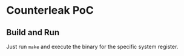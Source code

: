 # Counterleak PoC

## Build and Run
Just run `make` and execute the binary for the specific system register.
